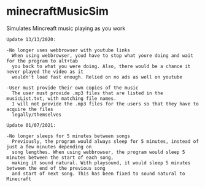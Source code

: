 # minecraftMusicSim
Simulates Mincreaft music playing as you work

`````````````````````````````````````````````````````````````````````````````````````````````
Update 13/13/2020:

-No longer uses webbrowser with youtube links
  When using webbrowser, youd have to stop what youre doing and wait for the program to alt+tab
  you back to what you were doing. Also, there would be a chance it never played the video as it
  wouldn't load fast enough. Relied on no ads as well on youtube
  
-User must provide their own copies of the music
  The user must provide .mp3 files that are listed in the musicList.txt, with matching file names.
  I will not provide the .mp3 files for the users so that they have to acquire the files 
  legally/themselves

`````````````````````````````````````````````````````````````````````````````````````````````
`````````````````````````````````````````````````````````````````````````````````````````````
Update 01/07/2021:

-No longer sleeps for 5 minutes between songs
  Previously, the program would always sleep for 5 minutes, instead of just a few minutes depending on 
  song lengthes. When using webbrowser, the program would sleep 5 minutes between the start of each song, 
  making it sound natural. With playsound, it would sleep 5 minutes between the end of the previous song
  and start of next song. This has been fixed to sound natural to Minecraft
